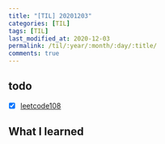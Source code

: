 ```yaml
---
title: "[TIL] 20201203"
categories: [TIL]
tags: [TIL]
last_modified_at: 2020-12-03
permalink: /til/:year/:month/:day/:title/
comments: true
---
```

## todo
- [X] [leetcode108](https://leetcode.com/problems/convert-sorted-array-to-binary-search-tree/)

## What I learned
